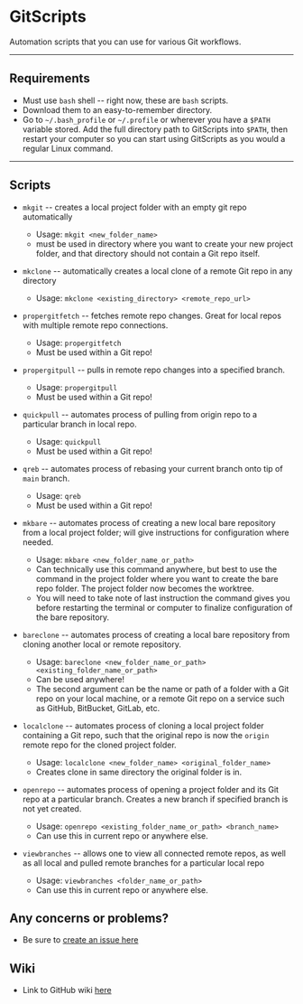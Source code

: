 # **GitScripts**

Automation scripts that you can use for various Git workflows.

---

## Requirements

* Must use `bash` shell -- right now, these are `bash` scripts.
* Download them to an easy-to-remember directory.
* Go to `~/.bash_profile` or `~/.profile` or wherever you have a `$PATH` variable stored.  Add the full directory path to GitScripts into `$PATH`, then restart your computer so you can start using GitScripts as you would a regular Linux command.

---

## Scripts

* `mkgit` -- creates a local project folder with an empty git repo automatically

  * Usage: `mkgit <new_folder_name>`
  * must be used in directory where you want to create your new project folder, and that directory should not contain a Git repo itself.
* `mkclone` -- automatically creates a local clone of a remote Git repo in any directory

  * Usage: `mkclone <existing_directory> <remote_repo_url>`
* `propergitfetch` -- fetches remote repo changes.  Great for local repos with multiple remote repo connections.

  * Usage: `propergitfetch`
  * Must be used within a Git repo!
* `propergitpull` -- pulls in remote repo changes into a specified branch.

  * Usage: `propergitpull`
  * Must be used within a Git repo!
* `quickpull` -- automates process of pulling from origin repo to a particular branch in local repo.

  * Usage: `quickpull`
  * Must be used within a Git repo!
* `qreb` -- automates process of rebasing your current branch onto tip of `main` branch.

  * Usage: `qreb`
  * Must be used within a Git repo!
* `mkbare` -- automates process of creating a new local bare repository from a local project folder; will give instructions for configuration where needed.

  * Usage: `mkbare <new_folder_name_or_path>`
  * Can technically use this command anywhere, but best to use the command in the project folder where you want to create the bare repo folder.  The project folder now becomes the worktree.
  * You will need to take note of last instruction the command gives you before restarting the terminal or computer to finalize configuration of the bare repository.
* `bareclone` -- automates process of creating a local bare repository from cloning another local or remote repository.

  * Usage: `bareclone <new_folder_name_or_path> <existing_folder_name_or_path>`
  * Can be used anywhere!
  * The second argument can be the name or path of a folder with a Git repo on your local machine, or a remote Git repo on a service such as GitHub, BitBucket, GitLab, etc.
* `localclone` -- automates process of cloning a local project folder containing a Git repo, such that the original repo is now the `origin` remote repo for the cloned project folder.

  * Usage: `localclone <new_folder_name> <original_folder_name>`
  * Creates clone in same directory the original folder is in.
* `openrepo` -- automates process of opening a project folder and its Git repo at a particular branch.  Creates a new branch if specified branch is not yet created.

  * Usage: `openrepo <existing_folder_name_or_path> <branch_name>`
  * Can use this in current repo or anywhere else.
* `viewbranches` -- allows one to view all connected remote repos, as well as all local and pulled remote branches for a particular local repo

  * Usage: `viewbranches <folder_name_or_path>`
  * Can use this in current repo or anywhere else.

## Any concerns or problems?

* Be sure to [create an issue here](https://github.com/astronomical3/GitScripts/issues)

## Wiki

* Link to GitHub wiki [here](https://github.com/astronomical3/GitScripts/wiki)

